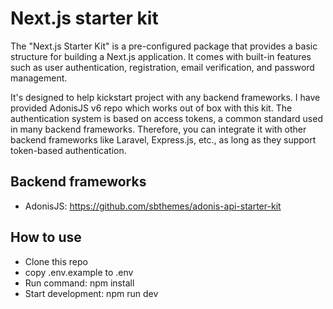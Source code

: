 # Next.js starter kit

The "Next.js Starter Kit" is a pre-configured package that provides a basic structure for building a Next.js application. It comes with built-in features such as user authentication, registration, email verification, and password management.

It's designed to help kickstart project with any backend frameworks. I have provided AdonisJS v6 repo which works out of box with this kit. The authentication system is based on access tokens, a common standard used in many backend frameworks. Therefore, you can integrate it with other backend frameworks like Laravel, Express.js, etc., as long as they support token-based authentication.

## Backend frameworks
-   AdonisJS: https://github.com/sbthemes/adonis-api-starter-kit

## How to use
- Clone this repo
- copy .env.example to .env
- Run command: npm install
- Start development: npm run dev
